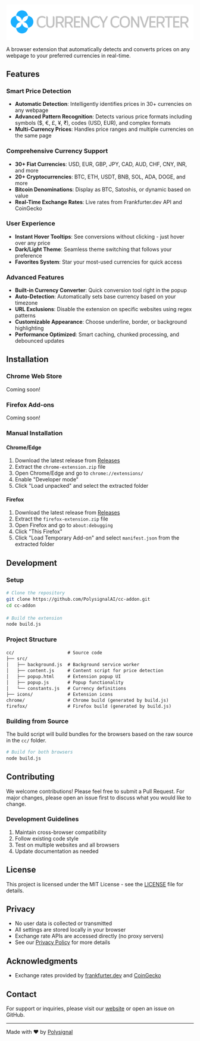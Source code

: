 <p align="center">
  <img src="web/assets/github.png" alt="Currency Converter" />
</p>

A browser extension that automatically detects and converts prices on any webpage to your preferred currencies in real-time.

## Features

### Smart Price Detection

- **Automatic Detection**: Intelligently identifies prices in 30+ currencies on any webpage
- **Advanced Pattern Recognition**: Detects various price formats including symbols ($, €, £, ¥, ₹), codes (USD, EUR), and complex formats
- **Multi-Currency Prices**: Handles price ranges and multiple currencies on the same page

### Comprehensive Currency Support

- **30+ Fiat Currencies**: USD, EUR, GBP, JPY, CAD, AUD, CHF, CNY, INR, and more
- **20+ Cryptocurrencies**: BTC, ETH, USDT, BNB, SOL, ADA, DOGE, and more
- **Bitcoin Denominations**: Display as BTC, Satoshis, or dynamic based on value
- **Real-Time Exchange Rates**: Live rates from Frankfurter.dev API and CoinGecko

### User Experience

- **Instant Hover Tooltips**: See conversions without clicking - just hover over any price
- **Dark/Light Theme**: Seamless theme switching that follows your preference
- **Favorites System**: Star your most-used currencies for quick access

### Advanced Features

- **Built-in Currency Converter**: Quick conversion tool right in the popup
- **Auto-Detection**: Automatically sets base currency based on your timezone
- **URL Exclusions**: Disable the extension on specific websites using regex patterns
- **Customizable Appearance**: Choose underline, border, or background highlighting
- **Performance Optimized**: Smart caching, chunked processing, and debounced updates

## Installation

### Chrome Web Store

Coming soon!

### Firefox Add-ons

Coming soon!

### Manual Installation

#### Chrome/Edge

1. Download the latest release from [Releases](https://github.com/PolysignalAI/cc-addon/releases)
2. Extract the `chrome-extension.zip` file
3. Open Chrome/Edge and go to `chrome://extensions/`
4. Enable "Developer mode"
5. Click "Load unpacked" and select the extracted folder

#### Firefox

1. Download the latest release from [Releases](https://github.com/PolysignalAI/cc-addon/releases)
2. Extract the `firefox-extension.zip` file
3. Open Firefox and go to `about:debugging`
4. Click "This Firefox"
5. Click "Load Temporary Add-on" and select `manifest.json` from the extracted folder

## Development

### Setup

```bash
# Clone the repository
git clone https://github.com/PolysignalAI/cc-addon.git
cd cc-addon

# Build the extension
node build.js
```

### Project Structure

```
cc/                    # Source code
├── src/
│   ├── background.js  # Background service worker
│   ├── content.js     # Content script for price detection
│   ├── popup.html     # Extension popup UI
│   ├── popup.js       # Popup functionality
│   └── constants.js   # Currency definitions
├── icons/             # Extension icons
chrome/                # Chrome build (generated by build.js)
firefox/               # Firefox build (generated by build.js)
```

### Building from Source

The build script will build bundles for the browsers based on the raw source in the `cc/` folder.

```bash
# Build for both browsers
node build.js
```

## Contributing

We welcome contributions! Please feel free to submit a Pull Request. For major changes, please open an issue first to discuss what you would like to change.

### Development Guidelines

1. Maintain cross-browser compatibility
2. Follow existing code style
3. Test on multiple websites and all browsers
4. Update documentation as needed

## License

This project is licensed under the MIT License - see the [LICENSE](LICENSE) file for details.

## Privacy

- No user data is collected or transmitted
- All settings are stored locally in your browser
- Exchange rate APIs are accessed directly (no proxy servers)
- See our [Privacy Policy](https://cc.polysignal.com/privacy) for more details

## Acknowledgments

- Exchange rates provided by [frankfurter.dev](https://frankfurter.dev/) and [CoinGecko](https://coingecko.com/)

## Contact

For support or inquiries, please visit our [website](https://cc.polysignal.com) or open an issue on GitHub.

---

Made with ❤️ by [Polysignal](https://polysignal.com)
